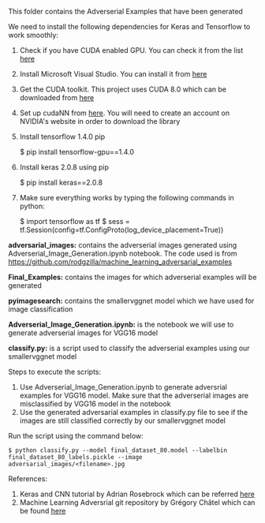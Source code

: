 This folder contains the Adverserial Examples that have been generated

We need to install the following dependencies for Keras and Tensorflow to work smoothly:

1. Check if you have CUDA enabled GPU. You can check it from the list [here](https://developer.nvidia.com/cuda-gpus)
2. Install Microsoft Visual Studio. You can install it from [here](https://go.microsoft.com/fwlink/?LinkId=532606&clcid=0x409)
3. Get the CUDA toolkit. This project uses CUDA 8.0 which can be downloaded from [here](https://developer.nvidia.com/cuda-80-ga2-download-archive)
4. Set up cudaNN from [here](https://developer.nvidia.com/rdp/cudnn-download). You will need to create an account on NVIDIA's website in order to download the library
5. Install tensorflow 1.4.0 pip

   $ pip install tensorflow-gpu==1.4.0
   
6. Install keras 2.0.8 using pip

   $ pip install keras==2.0.8
   
7. Make sure everything works by typing the following commands in python:
   
   $ import tensorflow as tf
   $ sess = tf.Session(config=tf.ConfigProto(log_device_placement=True))
   

**adversarial_images:** contains the adverserial images generated using Adverserial_Image_Generation.ipynb notebook. The code used is from https://github.com/rodgzilla/machine_learning_adversarial_examples

**Final_Examples:** contains the images for which adverserial examples will be generated

**pyimagesearch:** contains the smallervggnet model which we have used for image classification

**Adverserial_Image_Generation.ipynb:** is the notebook we will use to generate adverserial images for VGG16 model

**classify.py:** is a script used to classify the adverserial examples using our smallervggnet model

Steps to execute the scripts:
1. Use Adverserial_Image_Generation.ipynb to generate adversrial examples for VGG16 model. Make sure that the adverserial images are misclassified by VGG16 model in the notebook
2. Use the generated adversarial examples in classify.py file to see if the images are still classified correctly by our smallervggnet model

Run the script using the command below:

    $ python classify.py --model final_dataset_80.model --labelbin final_dataset_80_labels.pickle --image adversarial_images/<filename>.jpg
   
References:
1. Keras and CNN tutorial by Adrian Rosebrock which can be referred [here](https://www.pyimagesearch.com/2018/04/16/keras-and-convolutional-neural-networks-cnns/)
2. Machine Learning Adversrial git repository by Grégory Châtel which can be found [here](https://github.com/rodgzilla/machine_learning_adversarial_examples)
